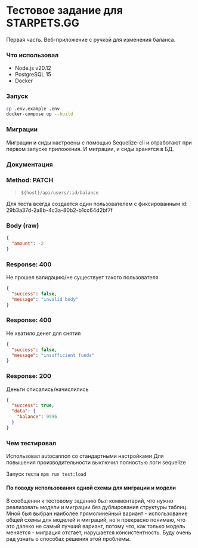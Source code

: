 # Тестовое задание для STARPETS.GG

Первая часть. Веб-приложение с ручкой для изменения баланса.

### Что использовал

- Node.js v20.12
- PostgreSQL 15
- Docker

### Запуск

```bash
cp .env.example .env
docker-compose up --build
```

### Миграции

Миграции и сиды настроены с помощью Sequelize-cli и отработают при первом запуске приложения. И миграции, и сиды хранятся в БД.

### Документация

### Method: PATCH

> ```
> ${host}/api/users/:id/balance
> ```

Для теста всегда создается один пользователем с фиксированным id: 29b3a37d-2a8b-4c3a-80b2-b1cc64d2bf7f

### Body (**raw**)

```json
{
  "amount": -2
}
```

### Response: 400

Не прошел валидацию/не существует такого пользователя

```json
{
  "success": false,
  "message": "invalid body"
}
```

### Response: 400

Не хватило денег для снятия

```json
{
  "success": false,
  "message": "insufficient funds"
}
```

### Response: 200

Деньги списались/начислились

```json
{
  "success": true,
  "data": {
    "balance": 9996
  }
}
```

### Чем тестировал

Использовал autocannon со стандартными настройками
Для повышения производительности выключил полностью логи sequelize

Запуск теста `npm run test:load`

#### По поводу использования одной схемы для миграции и модели

В сообщении к тестовому заданию был комментарий, что нужно реализовать модели и миграции без дублирования структуры таблиц. Мной был выбран наиболее прямолинейный вариант - использование общей схемы для моделей и миграций, но я прекрасно понимаю, что это далеко не самый лучший вариант, потому что, как только модель меняется - миграция отстает, нарушается консистентность. Буду очень рад узнать о способах решения этой проблемы.

